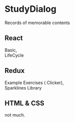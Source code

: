 StudyDialog
==============

Records of memorable contents


React
-------------------

Basic, </br>
LifeCycle

Redux
-------------------

Example Exercises ( Clicker), </br>
Sparklines Library

HTML & CSS
-------------------

not much.

